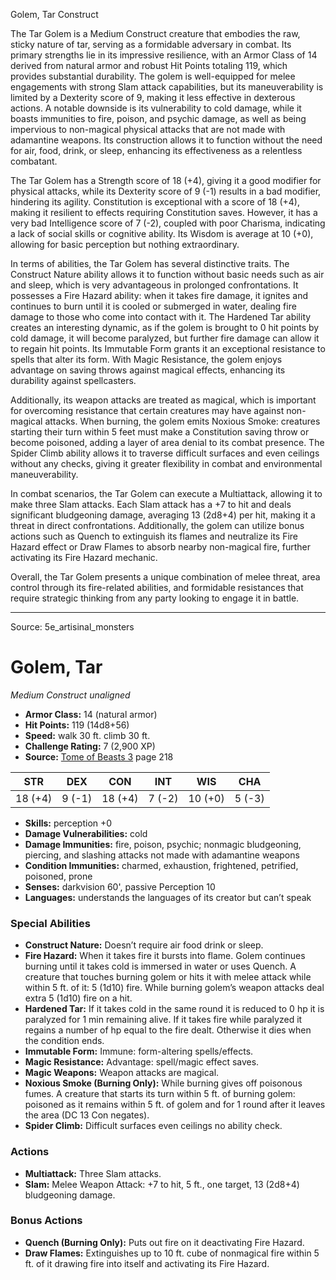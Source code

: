 <MonsterName/>Golem, Tar</MonsterName>
<CreatureType/>Construct</CreatureType>

<summary>The Tar Golem is a Medium Construct creature that embodies the raw, sticky nature of tar, serving as a formidable adversary in combat. Its primary strengths lie in its impressive resilience, with an Armor Class of 14 derived from natural armor and robust Hit Points totaling 119, which provides substantial durability. The golem is well-equipped for melee engagements with strong Slam attack capabilities, but its maneuverability is limited by a Dexterity score of 9, making it less effective in dexterous actions. A notable downside is its vulnerability to cold damage, while it boasts immunities to fire, poison, and psychic damage, as well as being impervious to non-magical physical attacks that are not made with adamantine weapons. Its construction allows it to function without the need for air, food, drink, or sleep, enhancing its effectiveness as a relentless combatant.</summary>

<detail>

The Tar Golem has a Strength score of 18 (+4), giving it a good modifier for physical attacks, while its Dexterity score of 9 (-1) results in a bad modifier, hindering its agility. Constitution is exceptional with a score of 18 (+4), making it resilient to effects requiring Constitution saves. However, it has a very bad Intelligence score of 7 (-2), coupled with poor Charisma, indicating a lack of social skills or cognitive ability. Its Wisdom is average at 10 (+0), allowing for basic perception but nothing extraordinary.

In terms of abilities, the Tar Golem has several distinctive traits. The Construct Nature ability allows it to function without basic needs such as air and sleep, which is very advantageous in prolonged confrontations. It possesses a Fire Hazard ability: when it takes fire damage, it ignites and continues to burn until it is cooled or submerged in water, dealing fire damage to those who come into contact with it. The Hardened Tar ability creates an interesting dynamic, as if the golem is brought to 0 hit points by cold damage, it will become paralyzed, but further fire damage can allow it to regain hit points. Its Immutable Form grants it an exceptional resistance to spells that alter its form. With Magic Resistance, the golem enjoys advantage on saving throws against magical effects, enhancing its durability against spellcasters.

Additionally, its weapon attacks are treated as magical, which is important for overcoming resistance that certain creatures may have against non-magical attacks. When burning, the golem emits Noxious Smoke: creatures starting their turn within 5 feet must make a Constitution saving throw or become poisoned, adding a layer of area denial to its combat presence. The Spider Climb ability allows it to traverse difficult surfaces and even ceilings without any checks, giving it greater flexibility in combat and environmental maneuverability.

In combat scenarios, the Tar Golem can execute a Multiattack, allowing it to make three Slam attacks. Each Slam attack has a +7 to hit and deals significant bludgeoning damage, averaging 13 (2d8+4) per hit, making it a threat in direct confrontations. Additionally, the golem can utilize bonus actions such as Quench to extinguish its flames and neutralize its Fire Hazard effect or Draw Flames to absorb nearby non-magical fire, further activating its Fire Hazard mechanic.

Overall, the Tar Golem presents a unique combination of melee threat, area control through its fire-related abilities, and formidable resistances that require strategic thinking from any party looking to engage it in battle.</detail>



---

Source: 5e_artisinal_monsters

# Golem, Tar

*Medium* *Construct* *unaligned*

- **Armor Class:** 14 (natural armor)
- **Hit Points:** 119 (14d8+56)
- **Speed:** walk 30 ft. climb 30 ft.
- **Challenge Rating:** 7 (2,900 XP)
- **Source:** [Tome of Beasts 3](https://koboldpress.com/kpstore/product/tome-of-beasts-3-for-5th-edition/) page 218

| STR | DEX | CON | INT | WIS | CHA |
| --- | --- | --- | --- | --- | --- |
| 18 (+4) | 9 (-1) | 18 (+4) | 7 (-2) | 10 (+0) | 5 (-3) |

- **Skills:** perception +0
- **Damage Vulnerabilities:** cold
- **Damage Immunities:** fire, poison, psychic; nonmagic bludgeoning, piercing, and slashing attacks not made with adamantine weapons
- **Condition Immunities:** charmed, exhaustion, frightened, petrified, poisoned, prone
- **Senses:** darkvision 60', passive Perception 10 
- **Languages:** understands the languages of its creator but can’t speak

### Special Abilities

- **Construct Nature:** Doesn’t require air food drink or sleep.
- **Fire Hazard:** When it takes fire it bursts into flame. Golem continues burning until it takes cold is immersed in water or uses Quench. A creature that touches burning golem or hits it with melee attack while within 5 ft. of it: 5 (1d10) fire. While burning golem’s weapon attacks deal extra 5 (1d10) fire on a hit.
- **Hardened Tar:** If it takes cold in the same round it is reduced to 0 hp it is paralyzed for 1 min remaining alive. If it takes fire while paralyzed it regains a number of hp equal to the fire dealt. Otherwise it dies when the condition ends.
- **Immutable Form:** Immune: form-altering spells/effects.
- **Magic Resistance:** Advantage: spell/magic effect saves.
- **Magic Weapons:** Weapon attacks are magical.
- **Noxious Smoke (Burning Only):** While burning gives off poisonous fumes. A creature that starts its turn within 5 ft. of burning golem: poisoned as it remains within 5 ft. of golem and for 1 round after it leaves the area (DC 13 Con negates).
- **Spider Climb:** Difficult surfaces even ceilings no ability check.

### Actions

- **Multiattack:** Three Slam attacks.
- **Slam:** Melee Weapon Attack: +7 to hit, 5 ft., one target, 13 (2d8+4) bludgeoning damage.

### Bonus Actions

- **Quench (Burning Only):** Puts out fire on it deactivating Fire Hazard.
- **Draw Flames:** Extinguishes up to 10 ft. cube of nonmagical fire within 5 ft. of it drawing fire into itself and activating its Fire Hazard.




